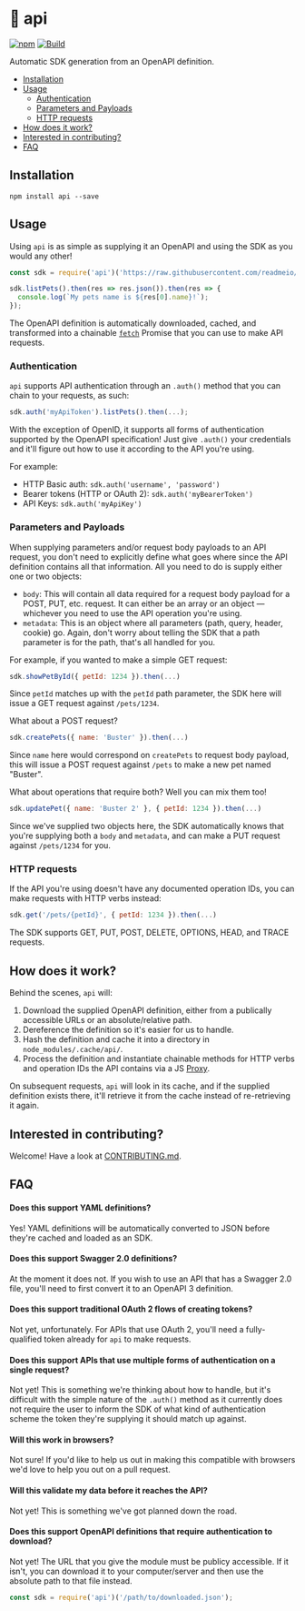 # 🚀 api

[![npm](https://img.shields.io/npm/v/api)](https://npm.im/api) [![Build](https://github.com/readmeio/api/workflows/CI/badge.svg)](https://github.com/readmeio/api)

Automatic SDK generation from an OpenAPI definition.

* [Installation](#installation)
* [Usage](#usage)
    * [Authentication](#authentication)
    * [Parameters and Payloads](#parameters-and-payloads)
    * [HTTP requests](#http-requests)
* [How does it work?](#how-does-it-work)
* [Interested in contributing?](#interested-in-contributing)
* [FAQ](#faq)

## Installation
```
npm install api --save
```

## Usage
Using `api` is as simple as supplying it an OpenAPI and using the SDK as you would any other!

```js
const sdk = require('api')('https://raw.githubusercontent.com/readmeio/oas/master/packages/examples/3.0/json/petstore.json');

sdk.listPets().then(res => res.json()).then(res => {
  console.log(`My pets name is ${res[0].name}!`);
});
```

The OpenAPI definition is automatically downloaded, cached, and transformed into a chainable [`fetch`](https://developer.mozilla.org/en-US/docs/Web/API/Fetch_API) Promise that you can use to make API requests.

### Authentication
`api` supports API authentication through an `.auth()` method that you can chain to your requests, as such:

```js
sdk.auth('myApiToken').listPets().then(...);
```

With the exception of OpenID, it supports all forms of authentication supported by the OpenAPI specification! Just give `.auth()` your credentials and it'll figure out how to use it according to the API you're using.

For example:

* HTTP Basic auth: `sdk.auth('username', 'password')`
* Bearer tokens (HTTP or OAuth 2): `sdk.auth('myBearerToken')`
* API Keys: `sdk.auth('myApiKey')`

### Parameters and Payloads
When supplying parameters and/or request body payloads to an API request, you don't need to explicitly define what goes where since the API definition contains all that information. All you need to do is supply either one or two objects:

* `body`: This will contain all data required for a request body payload for a POST, PUT, etc. request. It can either be an array or an object — whichever you need to use the API operation you're using.
* `metadata`: This is an object where all parameters (path, query, header, cookie) go. Again, don't worry about telling the SDK that a path parameter is for the path, that's all handled for you.

For example, if you wanted to make a simple GET request:

```js
sdk.showPetById({ petId: 1234 }).then(...)
```

Since `petId` matches up with the `petId` path parameter, the SDK here will issue a GET request against `/pets/1234`.

What about a POST request?

```js
sdk.createPets({ name: 'Buster' }).then(...)
```

Since `name` here would correspond on `createPets` to request body payload, this will issue a POST request against `/pets` to make a new pet named "Buster".

What about operations that require both? Well you can mix them too!

```js
sdk.updatePet({ name: 'Buster 2' }, { petId: 1234 }).then(...)
```

Since we've supplied two objects here, the SDK automatically knows that you're supplying both a `body` and `metadata`, and can make a PUT request against `/pets/1234` for you.

### HTTP requests
If the API you're using doesn't have any documented operation IDs, you can make requests with HTTP verbs instead:

```js
sdk.get('/pets/{petId}', { petId: 1234 }).then(...)
```

The SDK supports GET, PUT, POST, DELETE, OPTIONS, HEAD, and TRACE requests.

## How does it work?
Behind the scenes, `api` will:

1. Download the supplied OpenAPI definition, either from a publically accessible URLs or an absolute/relative path.
2. Dereference the definition so it's easier for us to handle.
3. Hash the definition and cache it into a directory in `node_modules/.cache/api/`.
4. Process the definition and instantiate chainable methods for HTTP verbs and operation IDs the API contains via a JS [Proxy](https://developer.mozilla.org/en-US/docs/Web/JavaScript/Reference/Global_Objects/Proxy).

On subsequent requests, `api` will look in its cache, and if the supplied definition exists there, it'll retrieve it from the cache instead of re-retrieving it again.

## Interested in contributing?
Welcome! Have a look at [CONTRIBUTING.md](CONTRIBUTING.md).

## FAQ
#### Does this support YAML definitions?
Yes! YAML definitions will be automatically converted to JSON before they're cached and loaded as an SDK.

#### Does this support Swagger 2.0 definitions?
At the moment it does not. If you wish to use an API that has a Swagger 2.0 file, you'll need to first convert it to an OpenAPI 3 definition.

#### Does this support traditional OAuth 2 flows of creating tokens?
Not yet, unfortunately. For APIs that use OAuth 2, you'll need a fully-qualified token already for `api` to make requests.

#### Does this support APIs that use multiple forms of authentication on a single request?
Not yet! This is something we're thinking about how to handle, but it's difficult with the simple nature of the `.auth()` method as it currently does not require the user to inform the SDK of what kind of authentication scheme the token they're supplying it should match up against.

#### Will this work in browsers?
Not sure! If you'd like to help us out in making this compatible with browsers we'd love to help you out on a pull request.

#### Will this validate my data before it reaches the API?
Not yet! This is something we've got planned down the road.

#### Does this support OpenAPI definitions that require authentication to download?
Not yet! The URL that you give the module must be publicy accessible. If it isn't, you can download it to your computer/server and then use the absolute path to that file instead.

```js
const sdk = require('api')('/path/to/downloaded.json');
```
